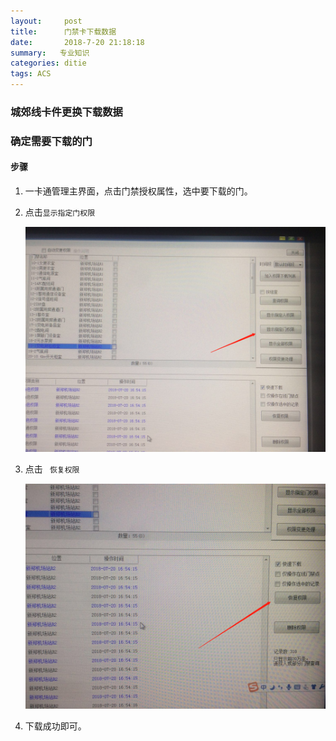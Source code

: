 ```yaml
---
layout:     post
title:      门禁卡下载数据
date:       2018-7-20 21:18:18
summary:   专业知识
categories: ditie 
tags: ACS
---
```


### 城郊线卡件更换下载数据

### 确定需要下载的门

#### 步骤
1. 一卡通管理主界面，点击门禁授权属性，选中要下载的门。

2. 点击`显示指定门权限` 
   
    ![显示指定门权限](/Images/2018/显示指定门的权限.png)

3. 点击  ` 恢复权限` 
   
    ![恢复权限](/Images/2018/恢复权限.png)

4. 下载成功即可。